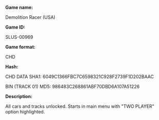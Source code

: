 **Game name:**

Demolition Racer (USA)

**Game ID:**

SLUS-00969

**Game format:**

CHD

**Hash:**

CHD DATA SHA1: 6049C1366FBC7C6598321C928F2739F1D202BAAC

BIN (TRACK 01) MD5: 986483C268861ABF70DBD6A107A51226

**Description:**

All cars and tracks unlocked. Starts in main menu with "TWO PLAYER" option highlighted.